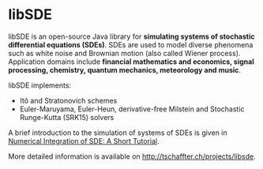 libSDE
======

libSDE is an open-source Java library for **simulating systems of stochastic differential equations (SDEs)**. SDEs are used to model diverse phenomena such as white noise and Brownian motion (also called Wiener process). Application domains include **financial mathematics and economics, signal processing, chemistry, quantum mechanics, meteorology and music**.

libSDE implements:

* It&ocirc; and Stratonovich schemes
* Euler-Maruyama, Euler-Heun, derivative-free Milstein and Stochastic Runge-Kutta (SRK15) solvers

A brief introduction to the simulation of systems of SDEs is given in [Numerical Integration of SDE: A Short Tutorial](http://tschaffter.ch/projects/libsde/cite.php).

More detailed information is available on http://tschaffter.ch/projects/libsde.